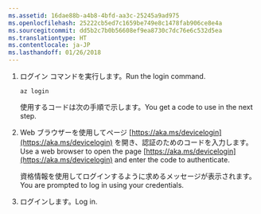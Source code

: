 ```yaml
---
ms.assetid: 16dae88b-a4b8-4bfd-aa3c-25245a9ad975
ms.openlocfilehash: 25222cb5ed7c1659be749e8c1478fab906ce8e4a
ms.sourcegitcommit: dd5b2c7b0b56608ef9ea8730c7dc76e6c532d5ea
ms.translationtype: HT
ms.contentlocale: ja-JP
ms.lasthandoff: 01/26/2018
---
```

1. <span data-ttu-id="7af57-101">ログイン コマンドを実行します。</span><span class="sxs-lookup"><span data-stu-id="7af57-101">Run the login command.</span></span>

    ```azurecli-interactive
    az login
    ```

   <span data-ttu-id="7af57-102">使用するコードは次の手順で示します。</span><span class="sxs-lookup"><span data-stu-id="7af57-102">You get a code to use in the next step.</span></span>

1. <span data-ttu-id="7af57-103">Web ブラウザーを使用してページ [https://aka.ms/devicelogin](https://aka.ms/devicelogin) を開き、認証のためのコードを入力します。</span><span class="sxs-lookup"><span data-stu-id="7af57-103">Use a web browser to open the page [https://aka.ms/devicelogin](https://aka.ms/devicelogin) and enter the code to authenticate.</span></span>

    <span data-ttu-id="7af57-104">資格情報を使用してログインするように求めるメッセージが表示されます。</span><span class="sxs-lookup"><span data-stu-id="7af57-104">You are prompted to log in using your credentials.</span></span>

1. <span data-ttu-id="7af57-105">ログインします。</span><span class="sxs-lookup"><span data-stu-id="7af57-105">Log in.</span></span>

